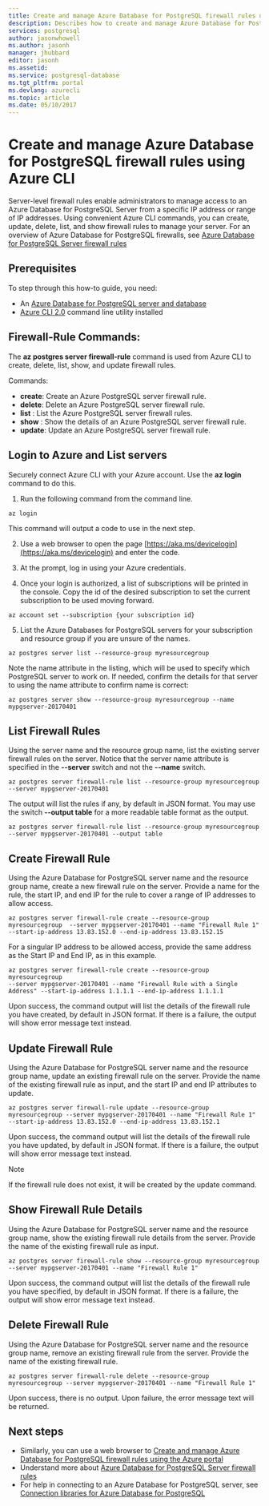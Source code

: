 ```yaml
---
title: Create and manage Azure Database for PostgreSQL firewall rules using Azure CLI | Microsoft Docs
description: Describes how to create and manage Azure Database for PostgreSQL firewall rules using Azure CLI.
services: postgresql
author: jasonwhowell
ms.author: jasonh
manager: jhubbard
editor: jasonh
ms.assetid:
ms.service: postgresql-database
ms.tgt_pltfrm: portal
ms.devlang: azurecli
ms.topic: article
ms.date: 05/10/2017
---
```

# Create and manage Azure Database for PostgreSQL firewall rules using Azure CLI
Server-level firewall rules enable administrators to manage access to an Azure Database for PostgreSQL Server from a specific IP address or range of IP addresses. Using convenient Azure CLI commands, you can create, update, delete, list, and show firewall rules to manage your server. For an overview of Azure Database for PostgreSQL firewalls, see [Azure Database for PostgreSQL Server firewall rules](concepts-firewall-rules.md)

## Prerequisites
To step through this how-to guide, you need:
- An [Azure Database for PostgreSQL server and database](quickstart-create-server-database-portal.md)
- [Azure CLI 2.0](https://docs.microsoft.com/cli/azure/install-azure-cli) command line utility installed

## Firewall-Rule Commands:
The **az postgres server firewall-rule** command is used from Azure CLI to create, delete, list, show, and update firewall rules.

Commands:
- **create**: Create an Azure PostgreSQL server firewall rule.
- **delete**: Delete an Azure PostgreSQL server firewall rule.
- **list** : List the Azure PostgreSQL server firewall rules.
- **show** : Show the details of an Azure PostgreSQL server firewall rule.
- **update**: Update an Azure PostgreSQL server firewall rule.

## Login to Azure and List servers
Securely connect Azure CLI with your Azure account. Use the **az login** command to do this.
1. Run the following command from the command line.
```azurecli
az login
```
This command will output a code to use in the next step.

2. Use a web browser to open the page [https://aka.ms/devicelogin](https://aka.ms/devicelogin) and enter the code.

3. At the prompt, log in using your Azure credentials.

4. Once your login is authorized, a list of subscriptions will be printed in the console.
Copy the id of the desired subscription to set the current subscription to be used moving forward.
```azurecli
az account set --subscription {your subscription id}
```
5. List the Azure Databases for PostgreSQL servers for your subscription and resource group if you are unsure of the names.

```azurecli
az postgres server list --resource-group myresourcegroup
```
Note the name attribute in the listing, which will be used to specify which PostgreSQL server to work on. If needed, confirm the details for that server to using the name attribute to confirm name is correct:

```azurecli
az postgres server show --resource-group myresourcegroup --name mypgserver-20170401
```

## List Firewall Rules 
Using the server name and the resource group name, list the existing server firewall rules on the server. Notice that the server name attribute is specified in the **--server** switch and not the **--name** switch.
```azurecli
az postgres server firewall-rule list --resource-group myresourcegroup --server mypgserver-20170401
```
The output will list the rules if any, by default in JSON format. You may use the switch **--output table** for a more readable table format as the output.
```azurecli
az postgres server firewall-rule list --resource-group myresourcegroup --server mypgserver-20170401 --output table
```
## Create Firewall Rule
Using the Azure Database for PostgreSQL server name and the resource group name, create a new firewall rule on the server. Provide a name for the rule, the start IP, and end IP for the rule to cover a range of IP addresses to allow access.
```azurecli
az postgres server firewall-rule create --resource-group myresourcegroup  --server mypgserver-20170401 --name "Firewall Rule 1" --start-ip-address 13.83.152.0 --end-ip-address 13.83.152.15
```
For a singular IP address to be allowed access, provide the same address as the Start IP and End IP, as in this example.
```azurecli
az postgres server firewall-rule create --resource-group myresourcegroup  
--server mypgserver-20170401 --name "Firewall Rule with a Single Address" --start-ip-address 1.1.1.1 --end-ip-address 1.1.1.1
```
Upon success, the command output will list the details of the firewall rule you have created, by default in JSON format. If there is a failure, the output will show error message text instead.

## Update Firewall Rule 
Using the Azure Database for PostgreSQL server name and the resource group name, update an existing firewall rule on the server. Provide the name of the existing firewall rule as input, and the start IP and end IP attributes to update.
```azurecli
az postgres server firewall-rule update --resource-group myresourcegroup --server mypgserver-20170401 --name "Firewall Rule 1" --start-ip-address 13.83.152.0 --end-ip-address 13.83.152.1
```
Upon success, the command output will list the details of the firewall rule you have updated, by default in JSON format. If there is a failure, the output will show error message text instead.
> [!NOTE]
> If the firewall rule does not exist, it will be created by the update command.

## Show Firewall Rule Details
Using the Azure Database for PostgreSQL server name and the resource group name, show the existing firewall rule details from the server. Provide the name of the existing firewall rule as input.
```azurecli
az postgres server firewall-rule show --resource-group myresourcegroup --server mypgserver-20170401 --name "Firewall Rule 1"
```
Upon success, the command output will list the details of the firewall rule you have specified, by default in JSON format. If there is a failure, the output will show error message text instead.

## Delete Firewall Rule
Using the Azure Database for PostgreSQL server name and the resource group name, remove an existing firewall rule from the server. Provide the name of the existing firewall rule.
```azurecli
az postgres server firewall-rule delete --resource-group myresourcegroup --server mypgserver-20170401 --name "Firewall Rule 1"
```
Upon success, there is no output. Upon failure, the error message text will be returned.

## Next steps
- Similarly, you can use a web browser to [Create and manage Azure Database for PostgreSQL firewall rules using the Azure portal](howto-manage-firewall-using-portal.md)
- Understand more about [Azure Database for PostgreSQL Server firewall rules](concepts-firewall-rules.md)
- For help in connecting to an Azure Database for PostgreSQL server, see [Connection libraries for Azure Database for PostgreSQL](concepts-connection-libraries.md)
